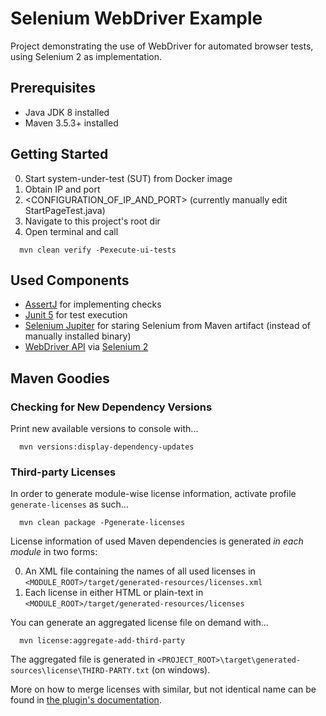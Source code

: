 # Selenium WebDriver Example

Project demonstrating the use of WebDriver for automated browser tests, using Selenium 2 as implementation.


## Prerequisites

* Java JDK 8 installed 
* Maven 3.5.3+ installed


## Getting Started 

0. Start system-under-test (SUT) from Docker image
0. Obtain IP and port
0. <CONFIGURATION_OF_IP_AND_PORT> (currently manually edit StartPageTest.java)
0. Navigate to this project's root dir
0. Open terminal and call 

````
  mvn clean verify -Pexecute-ui-tests
````


## Used Components

* [AssertJ](http://joel-costigliola.github.io/assertj/) for implementing checks
* [Junit 5](https://junit.org/junit5/docs/current/user-guide/) for test execution
* [Selenium Jupiter](https://bonigarcia.github.io/selenium-jupiter/) for staring Selenium from Maven artifact (instead of manually installed binary)
* [WebDriver API](https://seleniumhq.github.io/selenium/docs/api/java/org/openqa/selenium/WebDriver.html) via [Selenium 2](https://www.seleniumhq.org/docs/03_webdriver.jsp#chapter03-reference)


## Maven Goodies

### Checking for New Dependency Versions

Print new available versions to console with...

````
  mvn versions:display-dependency-updates
````

### Third-party Licenses

In order to generate module-wise license information, activate profile ``generate-licenses`` as such...

````
  mvn clean package -Pgenerate-licenses
````

License information of used Maven dependencies is generated _in each module_ in two forms:

0. An XML file containing the names of all used licenses in ``<MODULE_ROOT>/target/generated-resources/licenses.xml``
0. Each license in either HTML or plain-text in ``<MODULE_ROOT>/target/generated-resources/licenses``


You can generate an aggregated license file on demand with...

````
  mvn license:aggregate-add-third-party
````

The aggregated file is generated in ``<PROJECT_ROOT>\target\generated-sources\license\THIRD-PARTY.txt`` (on windows).

More on how to merge licenses with similar, but not identical name can be found in [the plugin's documentation](http://www.mojohaus.org/license-maven-plugin/examples/example-thirdparty.html).